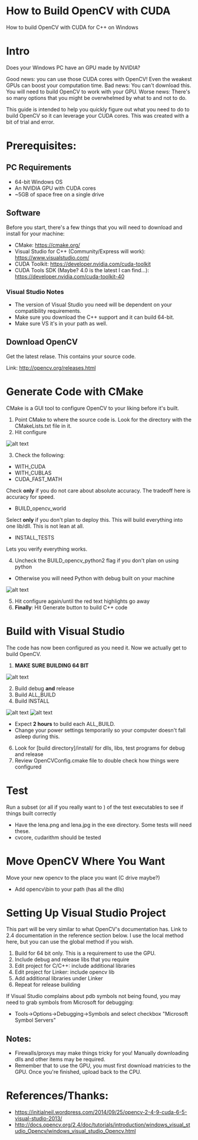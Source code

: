 # How to Build OpenCV with CUDA
How to build OpenCV with CUDA for C++ on Windows

# Intro
Does your Windows PC have an GPU made by NVIDIA?

Good news: you can use those CUDA cores with OpenCV! Even the weakest GPUs can boost your computation time.
Bad news: You can't download this. You will need to build OpenCV to work with your GPU. 
Worse news: There's so many options that you might be overwhelmed by what to and not to do.

This guide is intended to help you quickly figure out what you need to do to build OpenCV so it can leverage your CUDA cores. This was created with a bit of trial and error.

# Prerequisites:
## PC Requirements
* 64-bit Windows OS
* An NVIDIA GPU with CUDA cores
* ~5GB of space free on a single drive

## Software
Before you start, there's a few things that you will need to download and install for your machine:
  
  * CMake: https://cmake.org/
  * Visual Studio for C++ (Community/Express will work): https://www.visualstudio.com/ 
  * CUDA Toolkit: https://developer.nvidia.com/cuda-toolkit
  * CUDA Tools SDK (Maybe? 4.0 is the latest I can find...): https://developer.nvidia.com/cuda-toolkit-40

### Visual Studio Notes
* The version of Visual Studio you need will be dependent on your compatibility requirements.
* Make sure you download the C++ support and it can build 64-bit. 
* Make sure VS it's in your path as well.

## Download OpenCV
Get the latest relase. This contains your source code.

Link: http://opencv.org/releases.html

# Generate Code with CMake
CMake is a GUI tool to configure OpenCV to your liking before it's built.

1. Point CMake to where the source code is. Look for the directory with the CMakeLists.txt file in it.
2. Hit configure

![alt text](https://github.com/adutta/howtobuild_OpenCVCUDA_cpp/blob/master/cmake1.PNG "Should see something like this after hitting configure.")

3.  Check the following:
 
  * WITH_CUDA
  * WITH_CUBLAS
  * CUDA_FAST_MATH 

   Check **only** if you do not care about absolute accuracy. The tradeoff here is accuracy for speed.

  * BUILD_opencv_world 

   Select **only** if you don't plan to deploy this. This will build everything into one lib/dll. This is not lean at all.

  * INSTALL_TESTS 

   Lets you verify everything works.

4. Uncheck the BUILD_opencv_python2 flag if you don't plan on using python

  * Otherwise you will need Python with debug built on your machine

![alt text](https://github.com/adutta/howtobuild_OpenCVCUDA_cpp/blob/master/cmake2.PNG "Check all that apply.")

5. Hit configure again/until the red text highlights go away
6. **Finally**: Hit Generate button to build C++ code

# Build with Visual Studio
The code has now been configured as you need it. Now we actually get to build OpenCV.

1. **MAKE SURE BUILDING 64 BIT**

![alt text](https://github.com/adutta/howtobuild_OpenCVCUDA_cpp/blob/master/build_64.PNG "Building 64-bit is critical.")

2. Build debug **and** release
3. Build ALL_BUILD
4. Build INSTALL

![alt text](https://github.com/adutta/howtobuild_OpenCVCUDA_cpp/blob/master/vs_build1.png "Where to find these.")
![alt text](https://github.com/adutta/howtobuild_OpenCVCUDA_cpp/blob/master/vs_build2.png "Right click to build.")

  * Expect **2 hours** to build each ALL_BUILD.
  * Change your power settings temporarily so your computer doesn't fall asleep during this.

6. Look for [build directory]/install/ for dlls, libs, test programs for debug and release
7. Review OpenCVConfig.cmake file to double check how things were configured

# Test
Run a subset (or all if you really want to ) of the test executables to see if things built correctly
* Have the lena.png and lena.jpg in the exe directory. Some tests will need these.
* cvcore, cudarithm should be tested

# Move OpenCV Where You Want
Move your new opencv to the place you want (C drive maybe?)
* Add opencv\bin to your path (has all the dlls)

# Setting Up Visual Studio Project
This part will be very similar to what OpenCV's documentation has. Link to 2.4 documentation in the reference section below. I use the local method here, but you can use the global method if you wish.

1. Build for 64 bit only. This is a requirement to use the GPU.
2. Include debug and release libs that you require
3. Edit project for C/C++: include additional libraries
4. Edit project for Linker: include opencv lib
5. Add additional libraries under Linker
6. Repeat for release building

If Visual Studio complains about pdb symbols not being found, you may need to grab symbols from Microsoft for debugging:
* Tools->Options->Debugging->Symbols and select checkbox "Microsoft Symbol Servers"

## Notes:
* Firewalls/proxys may make things tricky for you! Manually downloading dlls and other items may be required.
* Remember that to use the GPU, you must first download matricies to the GPU. Once you're finished, upload back to the CPU.

# References/Thanks:
* https://initialneil.wordpress.com/2014/09/25/opencv-2-4-9-cuda-6-5-visual-studio-2013/
* http://docs.opencv.org/2.4/doc/tutorials/introduction/windows_visual_studio_Opencv/windows_visual_studio_Opencv.html
